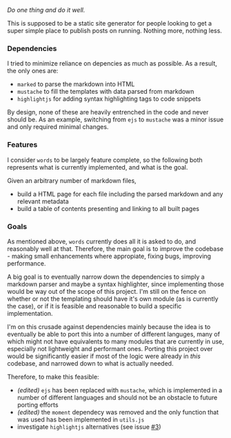 _Do one thing and do it well._

This is supposed to be a static site generator for people looking to get a super simple place to publish posts on running. Nothing more, nothing less.

### Dependencies

I tried to minimize reliance on depencies as much as possible. As a result, the only ones are: 

- `marked` to parse the markdown into HTML
- `mustache` to fill the templates with data parsed from markdown
- `highlightjs` for adding syntax highlighting tags to code snippets

By design, none of these are heavily entrenched in the code and never should be. As an example, switching from `ejs` to `mustache` was a minor issue and only required minimal changes.

### Features

I consider `words` to be largely feature complete, so the following both represents what is currently implemented, and what is the goal.

Given an arbitrary number of markdown files, 

- build a HTML page for each file including the parsed markdown and any relevant metadata
- build a table of contents presenting and linking to all built pages

### Goals

As mentioned above, `words` currently does all it is asked to do, and reasonably well at that. Therefore, the main goal is to improve the codebase - making small enhancements where appropiate, fixing bugs, improving performance.

A big goal is to eventually narrow down the dependencies to simply a markdown parser and maybe a syntax highlighter, since implementing those would be way out of the scope of this project. I'm still on the fence on whether or not the templating should have it's own module (as is currently the case), or if it is feasible and reasonable to build a specific implementation.

I'm on this crusade against dependencies mainly because the idea is to eventually be able to port this into a number of different languges, many of which might not have equivalents to many modules that are currently in use, especially not lightweight and performant ones. Porting this project over would be significantly easier if most of the logic were already in _this_ codebase, and narrowed down to what is actually needed.

Therefore, to make this feasible: 

- _(edited)_ `ejs` has been replaced with `mustache`, which is implemented in a number of different languages and should not be an obstacle to future porting efforts
- _(edited)_ the `moment` dependecy was removed and the only function that was used has been implemented in `utils.js`
- investigate `highlightjs` alternatives (see issue [#3](https://github.com/LW2904/words/issues/3))
